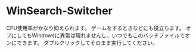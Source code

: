 # WinSearch-Switcher
CPU使用率がかなり抑えられます。
ゲームをするときなどにも役立ちます。
オフにしてもWindowsに異常は現れませんし、いつでもこのバッチファイルでオンにできます。
ダブルクリックしてそのまま実行してください。
